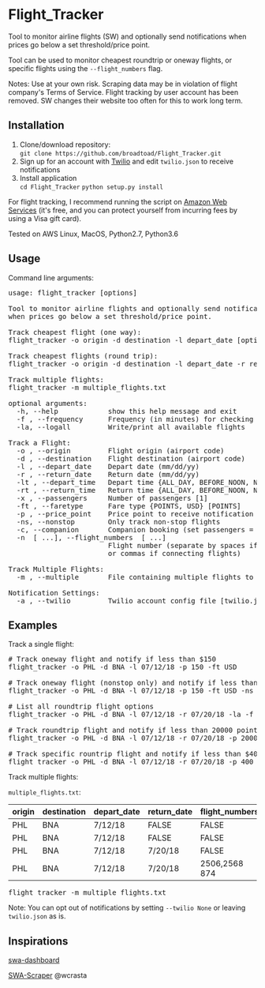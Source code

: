 # Flight_Tracker
Tool to monitor airline flights (SW) and optionally send notifications when prices go below a set threshold/price point.

Tool can be used to monitor cheapest roundtrip or oneway flights, or specific flights using the `--flight_numbers` flag.

Notes: Use at your own risk. Scraping data may be in violation of flight company's Terms of Service.
Flight tracking by user account has been removed. SW changes their website too often for this to work
long term.


## Installation
1. Clone/download repository:<br>
`git clone https://github.com/broadtoad/Flight_Tracker.git`
2. Sign up for an account with [Twilio](https://www.twilio.com/) and edit `twilio.json` to receive notifications
3. Install application<br>
`cd Flight_Tracker` `python setup.py install`

For flight tracking, I recommend running the script on [Amazon Web Services](https://aws.amazon.com/free/) (it's free, and you can protect yourself from incurring fees by using a Visa gift card).

Tested on AWS Linux, MacOS, Python2.7, Python3.6


## Usage
Command line arguments:
<pre>
usage: flight_tracker [options]

Tool to monitor airline flights and optionally send notifications
when prices go below a set threshold/price point.

Track cheapest flight (one way):
flight_tracker -o origin -d destination -l depart_date [options]

Track cheapest flights (round trip):
flight_tracker -o origin -d destination -l depart_date -r return_date [options]

Track multiple flights:
flight_tracker -m multiple_flights.txt

optional arguments:
  -h, --help            show this help message and exit
  -f , --frequency      Frequency (in minutes) for checking flights [180]
  -la, --logall         Write/print all available flights

Track a Flight:
  -o , --origin         Flight origin (airport code)
  -d , --destination    Flight destination (airport code)
  -l , --depart_date    Depart date (mm/dd/yy)
  -r , --return_date    Return date (mm/dd/yy)
  -lt , --depart_time   Depart time {ALL_DAY, BEFORE_NOON, NOON_TO_SIX, AFTER_SIX} [ALL_DAY]
  -rt , --return_time   Return time {ALL_DAY, BEFORE_NOON, NOON_TO_SIX, AFTER_SIX} [ALL_DAY]
  -x , --passengers     Number of passengers [1]
  -ft , --faretype      Fare type {POINTS, USD} [POINTS]
  -p , --price_point    Price point to receive notification [1]
  -ns, --nonstop        Only track non-stop flights
  -c, --companion       Companion booking (set passengers = 2, report price for 1)
  -n  [ ...], --flight_numbers  [ ...]
                        Flight number (separate by spaces if separate flights,
                        or commas if connecting flights)

Track Multiple Flights:
  -m , --multiple       File containing multiple flights to track (header must contain argument names)

Notification Settings:
  -a , --twilio         Twilio account config file [twilio.json]
</pre>

## Examples
Track a single flight:
<pre>
# Track oneway flight and notify if less than $150
flight_tracker -o PHL -d BNA -l 07/12/18 -p 150 -ft USD

# Track oneway flight (nonstop only) and notify if less than $150
flight_tracker -o PHL -d BNA -l 07/12/18 -p 150 -ft USD -ns

# List all roundtrip flight options
flight_tracker -o PHL -d BNA -l 07/12/18 -r 07/20/18 -la -f 0

# Track roundtrip flight and notify if less than 20000 points
flight_tracker -o PHL -d BNA -l 07/12/18 -r 07/20/18 -p 20000

# Track specific rountrip flight and notify if less than $400
flight_tracker -o PHL -d BNA -l 07/12/18 -r 07/20/18 -p 400 -n 2506,2568 874 -ft USD
</pre>
Track multiple flights:

`multiple_flights.txt`:


| origin | destination | depart_date | return_date | flight_numbers | nonstop | faretype | price_point |
|--------|-------------|-------------|-------------|----------------|---------|----------|-------------|
| PHL    | BNA         | 7/12/18     | FALSE       | FALSE          | FALSE   | USD      | 150         |
| PHL    | BNA         | 7/12/18     | FALSE       | FALSE          | TRUE    | USD      | 150         |
| PHL    | BNA         | 7/12/18     | 7/20/18     | FALSE          | FALSE   | POINTS   | 20000       |
| PHL    | BNA         | 7/12/18     | 7/20/18     | 2506,2568 874  | FALSE   | USD      | 400         |

<pre>
flight_tracker -m multiple_flights.txt
</pre>
Note: You can opt out of notifications by setting `--twilio None` or leaving `twilio.json` as is.

## Inspirations
[swa-dashboard](https://github.com/gilby125/swa-dashboard)

[SWA-Scraper](https://github.com/wcrasta/SWA-Scraper) @wcrasta
